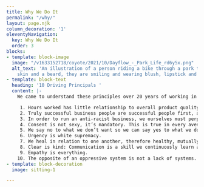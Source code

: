 ```yaml
---
title: Why We Do It
permalink: "/why/"
layout: page.njk
column_decoration: '1'
eleventyNavigation:
  key: Why We Do It
  order: 3
blocks:
- template: block-image
  image: "/v1633152718/coyote/2021/10/Dayflow_-_Park_Life_rd6y5x.png"
  alt_text: 'An illustration of a person riding a bike through a park they have dark
    skin and a beard, they are smiling and wearing blush, lipstick and mascara. '
- template: block-text
  heading: '10 Driving Principals '
  content: |-
    We came to understand these principles over 20 years of working in change-management, equity, and communications. They are not final, true principles rarely are. But they are what drives us today.

     1. Hours worked has little relationship to overall product quality.
     2. Truly successful business people are successful people first, and their success at business is predicated on that fact.
     3. In order to run an anti-racist business, we ourselves must perpetuate an ongoing practice of addressing our own internalized white supremacy.
     4. Consent is not sexy, it’s mandatory. This is true in every avenue of life, especially in business.
     5. We say no to what we don’t want so we can say yes to what we do want.
     6. Urgency is white supremacy.
     7. We heal in relation to one another, therefore healthy, mutually beneficial relationships are the primary driver of all we do.
     8. Clear is kind: Communication is a skill we continuously learn and teach.
     9. Empathy is everything.
    10. The opposite of an oppressive system is not a lack of systems. Without explicit structure, most systems will revert to the default, which is white supremacy.
- template: block-decoration
  image: sitting-1

---
```

